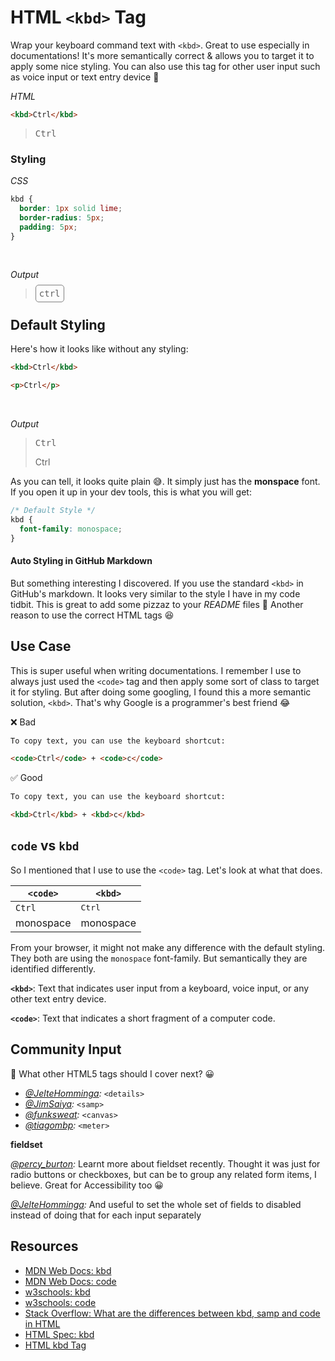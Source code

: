 # HTML `<kbd>` Tag

Wrap your keyboard command text with `<kbd>`. Great to use especially in documentations! It's more semantically correct & allows you to target it to apply some nice styling. You can also use this tag for other user input such as voice input or text entry device 🙌

_HTML_

```html
<kbd>Ctrl</kbd>
```

> <kbd>Ctrl</kbd>

### Styling

_CSS_

```css
kbd {
  border: 1px solid lime;
  border-radius: 5px;
  padding: 5px;
}
```

<br>

_Output_

> <kbd style="border: 1px solid gray;border-radius: 5px;padding: 5px;">ctrl</kbd>

## Default Styling

Here's how it looks like without any styling:

```html
<kbd>Ctrl</kbd>

<p>Ctrl</p>
```

<br>

_Output_

> <kbd>Ctrl</kbd>
> <p>Ctrl</p>

As you can tell, it looks quite plain 😅. It simply just has the **monspace** font. If you open it up in your dev tools, this is what you will get:

```css
/* Default Style */
kbd {
  font-family: monospace;
}
```

#### Auto Styling in GitHub Markdown

But something interesting I discovered. If you use the standard `<kbd>` in GitHub's markdown. It looks very similar to the style I have in my code tidbit. This is great to add some pizzaz to your *README* files 💃 Another reason to use the correct HTML tags 😆

## Use Case

This is super useful when writing documentations. I remember I use to always just used the `<code>` tag and then apply some sort of class to target it for styling. But after doing some googling, I found this a more semantic solution, `<kbd>`. That's why Google is a programmer's best friend 😂

❌ Bad

```html
To copy text, you can use the keyboard shortcut:

<code>Ctrl</code> + <code>c</code>
```

✅ Good

```html
To copy text, you can use the keyboard shortcut:

<kbd>Ctrl</kbd> + <kbd>c</kbd>
```

## `code` vs `kbd`

So I mentioned that I use to use the `<code>` tag. Let's look at what that does.

| `<code>`          | `<kbd>`         |
|-------------------|-----------------|
| <code>Ctrl</code> | <kbd>Ctrl</kbd> |
| monospace         | monospace       |

From your browser, it might not make any difference with the default styling. They both are using the `monospace` font-family. But semantically they are identified differently.

**`<kbd>`**: Text that indicates user input from a keyboard, voice input, or any other text entry device.

**`<code>`**: Text that indicates a short fragment of a computer code.

## Community Input

💬 What other HTML5 tags should I cover next? 😀

- _[@JelteHomminga](https://twitter.com/JelteHomminga/status/1190891632754855937?s=20):_ `<details>`
- _[@JimSaiya](https://twitter.com/JimSaiya/status/1190770637314367488?s=20):_ `<samp>`
- _[@funksweat](https://www.instagram.com/p/B4X72j1AgxS/):_ `<canvas>`
- _[@tiagombp](https://www.instagram.com/p/B4X72j1AgxS/):_ `<meter>`

**fieldset**

_[@percy_burton](https://twitter.com/Percy_Burton/status/1190978043105435648?s=20):_ Learnt more about fieldset recently. Thought it was just for radio buttons or checkboxes, but can be to group any related form items, I believe. Great for Accessibility too 😀

_[@JelteHomminga](https://twitter.com/JelteHomminga/status/1190991861705531392?s=20):_ And useful to set the whole set of fields to disabled instead of doing that for each input separately

## Resources

- [MDN Web Docs: kbd](https://developer.mozilla.org/en-US/docs/Web/HTML/Element/kbd)
- [MDN Web Docs: code](https://developer.mozilla.org/en-US/docs/Web/HTML/Element/code)
- [w3schools: kbd](https://www.w3schools.com/Tags/tag_kbd.asp)
- [w3schools: code](https://www.w3schools.com/Tags/tag_code.asp)
- [Stack Overflow: What are the differences between kbd, samp and code in HTML](https://stackoverflow.com/questions/32284477/what-are-the-differences-between-kbd-samp-and-code-in-html)
- [HTML Spec: kbd](https://html.spec.whatwg.org/#the-kbd-element)
- [HTML kbd Tag](https://html.com/tags/kbd/)
